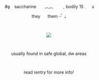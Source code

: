 <p align="center">
​​ ϑϱ　saccharine　　︵︵　　﹑bodily 15﹒　ა
</p>

<p align="center">
   they ⠀⠀them  ┈֯⠀𝅘𝅥
   </p>


  ⠀⠀⠀ ⠀⠀ ⠀  ⠀⠀⠀ ⠀⠀ ⠀ ⠀⠀⠀      <p align="center">
  ![](https://komarev.com/ghpvc/?username=antidosage&color=aaebe7&style=flat&label=stars)
</p>  ⠀

<p align="center">
 usually found in safe global, dw areas 
 </p>                                        ⠀⠀ ⠀⠀ ⠀  ⠀⠀⠀ ⠀⠀ ⠀ ⠀⠀⠀ 

<p align="center">
 read rentry for more info!
 </p>                             
